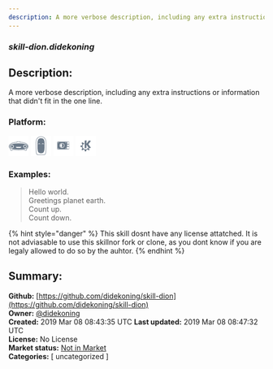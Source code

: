 ```yaml
---
description: A more verbose description, including any extra instructions or
---
```


### _skill-dion.didekoning_  
## Description:  
A more verbose description, including any extra instructions or
information that didn't fit in the one line.  
  
### Platform:  
 ![Mark I](../.gitbook/assets/mark-1-icon.png)  ![Mark II](../.gitbook/assets/mark-2-icon.png)  ![Picroft](../.gitbook/assets/picroft-icon.png)  ![plasmoid](../.gitbook/assets/kde.png)   
### Examples:  
> Hello world.  
> Greetings planet earth.  
> Count up.  
> Count down.  
  
{% hint style="danger" %}
This skill dosnt have any license attatched. It is not adviasable to use this skillnor fork or clone, as you dont know if you are legaly allowed to do so by the auhtor.
{% endhint %}
  
## Summary:  
**Github:** [https://github.com/didekoning/skill-dion](https://github.com/didekoning/skill-dion)  
**Owner:** [@didekoning](https://github.com/didekoning)  
**Created:** 2019 Mar 08 08:43:35 UTC  **Last updated:** 2019 Mar 08 08:47:32 UTC  
**License:** No License  
**Market status:** [Not in Market](https://market.mycroft.ai/skill/)  
**Categories:** [ uncategorized ]   
